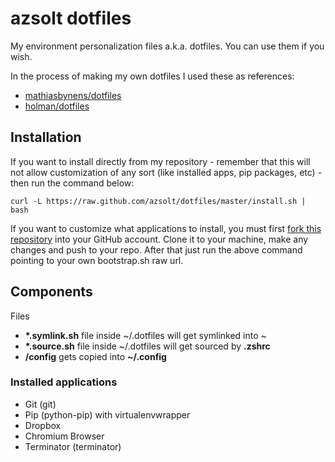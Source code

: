 azsolt dotfiles
=
My environment personalization files a.k.a. dotfiles. You can use them if you wish.

In the process of making my own dotfiles I used these as references:

* [mathiasbynens/dotfiles](https://github.com/mathiasbynens/dotfiles)
* [holman/dotfiles](https://github.com/holman/dotfiles)

## Installation

If you want to install directly from my repository - remember that this will not allow customization of any sort (like installed apps, pip packages, etc) - then run the command below:

``curl -L https://raw.github.com/azsolt/dotfiles/master/install.sh | bash``

If you want to customize what applications to install, you must first [fork this repository](https://github.com/azsolt/dotfiles/fork) into your GitHub account. Clone it to your machine, make any changes and push to your repo.
After that just run the above command pointing to your own bootstrap.sh raw url.

## Components 

Files

* __*.symlink.sh__ file inside ~/.dotfiles will get symlinked into ~
* __*.source.sh__ file inside ~/.dotfiles will get sourced by __.zshrc__
* __/config__ gets copied into __~/.config__

### Installed applications

* Git (git)
* Pip (python-pip) with virtualenvwrapper
* Dropbox
* Chromium Browser
* Terminator (terminator)
